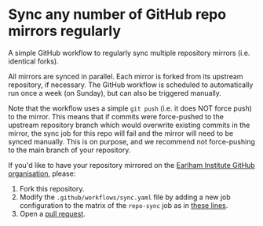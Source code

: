 # Sync any number of GitHub repo mirrors regularly

A simple GitHub workflow to regularly sync multiple repository mirrors (i.e. identical forks).

All mirrors are synced in parallel.
Each mirror is forked from its upstream repository, if necessary.
The GitHub workflow is scheduled to automatically run once a week (on Sunday), but can also be triggered manually.

Note that the workflow uses a simple `git push` (i.e. it does NOT force push) to the mirror.
This means that if commits were force-pushed to the upstream repository branch which would overwrite existing commits in the mirror, the sync job for this repo will fail and the mirror will need to be synced manually.
This is on purpose, and we recommend not force-pushing to the main branch of your repository.

If you'd like to have your repository mirrored on the [Earlham Institute GitHub organisation](https://github.com/TGAC),
please:
1. Fork this repository.
2. Modify the `.github/workflows/sync.yaml` file by adding a new job configuration to the matrix of the `repo-sync` job
as in [these lines](https://github.com/TGAC/reposyncer/blob/main/.github/workflows/sync.yaml#L14-L16).
3. Open a [pull request](https://docs.github.com/en/pull-requests/collaborating-with-pull-requests/proposing-changes-to-your-work-with-pull-requests/creating-a-pull-request-from-a-fork).
